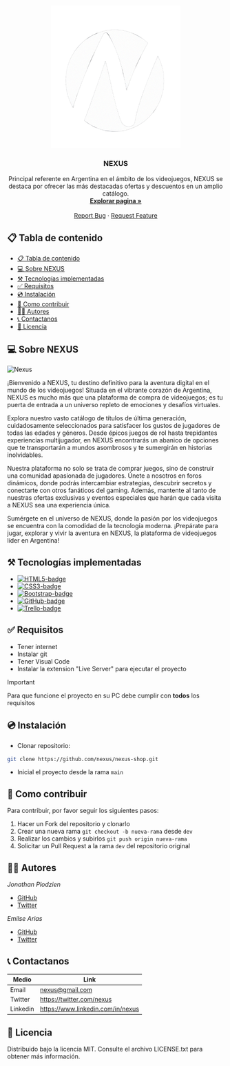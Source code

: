 <!-- PROJECT LOGO -->
<div align="center">
  <a href="https://nexus-89i.netlify.app/">
    <img src="./img/nexus-logo.png" alt="Nexus" width="300" />
  </a>
  <h3>NEXUS</h3>
  <p>
    Principal referente en Argentina en el ámbito de los videojuegos, NEXUS se destaca por ofrecer las más destacadas ofertas y descuentos en un amplio catálogo.
    <br />
    <a href="https://nexus-89i.netlify.app/">
      <strong>Explorar pagina »</strong>
    </a>
    <br />
    <br />
    <a href="https://nexus-89i.netlify.app/">Report Bug</a>
      ·
    <a href="https://nexus-89i.netlify.app/">Request Feature</a>
  </p>
</div>

## 📋 Tabla de contenido

- [📋 Tabla de contenido](#-tabla-de-contenido)
- [💻 Sobre NEXUS](#-sobre-nexus)
- [⚒️ Tecnologías implementadas](#️-tecnologías-implementadas)
- [✅ Requisitos](#-requisitos)
- [💿 Instalación](#-instalación)
- [🤝 Como contribuir](#-como-contribuir)
- [👨‍💻 Autores](#-autores)
- [📞 Contactanos](#-contactanos)
- [📄 Licencia](#-licencia)

## 💻 Sobre NEXUS

![Nexus](/img/nexus-page.png)

¡Bienvenido a NEXUS, tu destino definitivo para la aventura digital en el mundo de los videojuegos! Situada en el vibrante corazón de Argentina, NEXUS es mucho más que una plataforma de compra de videojuegos; es tu puerta de entrada a un universo repleto de emociones y desafíos virtuales.

Explora nuestro vasto catálogo de títulos de última generación, cuidadosamente seleccionados para satisfacer los gustos de jugadores de todas las edades y géneros. Desde épicos juegos de rol hasta trepidantes experiencias multijugador, en NEXUS encontrarás un abanico de opciones que te transportarán a mundos asombrosos y te sumergirán en historias inolvidables.

Nuestra plataforma no solo se trata de comprar juegos, sino de construir una comunidad apasionada de jugadores. Únete a nosotros en foros dinámicos, donde podrás intercambiar estrategias, descubrir secretos y conectarte con otros fanáticos del gaming. Además, mantente al tanto de nuestras ofertas exclusivas y eventos especiales que harán que cada visita a NEXUS sea una experiencia única.

Sumérgete en el universo de NEXUS, donde la pasión por los videojuegos se encuentra con la comodidad de la tecnología moderna. ¡Prepárate para jugar, explorar y vivir la aventura en NEXUS, la plataforma de videojuegos líder en Argentina!

## ⚒️ Tecnologías implementadas

<!-- Con Markdown -->

* [![HTML5-badge]][HTML5-url]
* [![CSS3-badge]][CSS3-url]
* [![Bootstrap-badge]][Bootstrap-url]
* [![GitHub-badge]][GitHub-url]
* [![Trello-badge]][Trello-url]

<!-- Con HTML -->
<!-- <a href='https://getbootstrap.com/' style='display: block;'>
  <img src='https://img.shields.io/badge/Bootstrap-563D7C?style=for-the-badge&logo=bootstrap&logoColor=white' alt='Bootstrap' />
</a> -->

## ✅ Requisitos

* Tener internet
* Instalar git
* Tener Visual Code
* Instalar la extension "Live Server" para ejecutar el proyecto

> [!IMPORTANT]
> Para que funcione el proyecto en su PC debe cumplir con **todos** los requisitos

## 💿 Instalación

* Clonar repositorio:

```bash
git clone https://github.com/nexus/nexus-shop.git
```

* Inicial el proyecto desde la rama `main`

## 🤝 Como contribuir

Para contribuir, por favor seguir los siguientes pasos:

1. Hacer un Fork del repositorio y clonarlo
2. Crear una nueva rama `git checkout -b nueva-rama` desde `dev`
3. Realizar los cambios y subirlos `git push origin nueva-rama`
4. Solicitar un Pull Request a la rama `dev` del repositorio original

## 👨‍💻 Autores

_Jonathan Plodzien_
* [GitHub](https://github.com/JonyPlo)
* [Twitter](https://twitter.com/JonyPlo)

_Emilse Arias_
* [GitHub](https://github.com/EmilArias)
* [Twitter](https://twitter.com/EmiArias)

## 📞 Contactanos

| Medio | Link |
|---|---|
Email | nexus@gmail.com
Twitter | https://twitter.com/nexus
Linkedin | https://www.linkedin.com/in/nexus

## 📄 Licencia

Distribuido bajo la licencia MIT. Consulte el archivo LICENSE.txt para obtener más información.

<!-- MARKDOWN LINKS & IMAGES -->

[Bootstrap-badge]: https://img.shields.io/badge/Bootstrap-7952B3?style=for-the-badge&logo=bootstrap&logoColor=white
[Bootstrap-url]: https://getbootstrap.com/
[HTML5-badge]: https://img.shields.io/badge/HTML5-E34F26?style=for-the-badge&logo=html5&logoColor=white
[HTML5-url]: https://html.com/
[CSS3-badge]: https://img.shields.io/badge/CSS3-1572B6?style=for-the-badge&logo=css3&logoColor=white
[CSS3-url]: https://www.w3.org/Style/CSS/
[GitHub-badge]: https://img.shields.io/badge/GitHub-100000?style=for-the-badge&logo=github&logoColor=white
[GitHub-url]: https://github.com/
[Trello-badge]: https://img.shields.io/badge/Trello-0052CC?style=for-the-badge&logo=trello&logoColor=white
[Trello-url]: https://trello.com/
